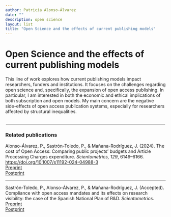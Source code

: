 ```yaml
---
author: Patricia Alonso-Álvarez
date: ""
description: open science
layout: list
title: "Open Science and the effects of current publishing models"
---
```


# Open Science and the effects of current publishing models

This line of work explores how current publishing models impact researchers, funders and institutions. It focuses on the challenges regarding open science and, specifically, the expansion of open access publishing. In particular, I am interested in both the economic and ethical implications of both subscription and open models. My main concern are the negative side-effects of open access publication systems, especially for researchers affected by structural inequalities.

<br>


<hr style="width:500px; margin: auto;" />

### Related publications

Alonso-Álvarez, P., Sastrón-Toledo, P., & Mañana-Rodríguez, J. (2024). The cost of Open Access: Comparing public projects’ budgets and Article Processing Charges expenditure. _Scientometrics, 129_, 6149–6166. https://doi.org/10.1007/s11192-024-04988-3<br> 
[Preprint](https://doi.org/10.31235/osf.io/98j5p)<br>
[Postprint](/postprints/the_cost_of_open_access.pdf)

---

Sastrón-Toledo, P., Alonso-Álvarez, P., & Mañana-Rodríguez, J. (Accepted). Compliance with open access mandates and its effects on research visibility: the case of the Spanish National Plan of R&D. _Scientometrics_. 
[Preprint](https://doi.org/10.31235/osf.io/dmpny)<br>
[Postprint](/postprints/the_cost_of_open_access.pdf)